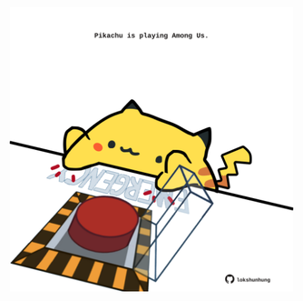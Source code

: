 <!-- built at 05/07/2025, 15:00:30 UTC -->
<p align="center">
  <img width="500" height="500" src="./ReadmeImage.svg">
</p>
